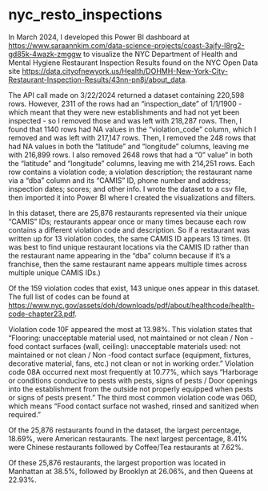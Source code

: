 # nyc_resto_inspections

In March 2024, I developed this Power BI dashboard at https://www.saraannkim.com/data-science-projects/coast-3ajfy-l8rg2-gd85k-4wazk-zmggw to visualize the NYC Department of Health and Mental Hygiene Restaurant Inspection Results found on the NYC Open Data site https://data.cityofnewyork.us/Health/DOHMH-New-York-City-Restaurant-Inspection-Results/43nn-pn8j/about_data.

The API call made on 3/22/2024 returned a dataset containing 220,598 rows. However, 2311 of the rows had an “inspection_date” of 1/1/1900 - which meant that they were new establishments and had not yet been inspected - so I removed those and was left with 218,287 rows. Then, I found that 1140 rows had NA values in the “violation_code” column, which I removed and was left with 217,147 rows. Then, I removed the 248 rows that had NA values in both the “latitude” and “longitude” columns, leaving me with 216,899 rows. I also removed 2648 rows that had a “0” value” in both the “latitude” and “longitude” columns, leaving me with 214,251 rows. Each row contains a violation code; a violation description; the restaurant name via a “dba” column and its “CAMIS” ID, phone number and address; inspection dates; scores; and other info. I wrote the dataset to a csv file, then imported it into Power BI where I created the visualizations and filters.

In this dataset, there are 25,876 restaurants represented via their unique “CAMIS” IDs; restaurants appear once or many times because each row contains a different violation code and description. So if a restaurant was written up for 13 violation codes, the same CAMIS ID appears 13 times. (It was best to find unique restaurant locations via the CAMIS ID rather than the restaurant name appearing in the “dba” column because if it’s a franchise, then the same restaurant name appears multiple times across multiple unique CAMIS IDs.)

Of the 159 violation codes that exist, 143 unique ones appear in this dataset. The full list of codes can be found at https://www.nyc.gov/assets/doh/downloads/pdf/about/healthcode/health-code-chapter23.pdf.

Violation code 10F appeared the most at 13.98%. This violation states that “Flooring: unacceptable material used, not maintained or not clean / Non -food contact surfaces (wall, ceiling): unacceptable materials used: not maintained or not clean / Non -food contact surface (equipment, fixtures, decorative material, fans, etc.) not clean or not in working order.” Violation code 08A occurred next most frequently at 10.77%, which says “Harborage or conditions conducive to pests with pests, signs of pests / Door openings into the establishment from the outside not properly equipped when pests or signs of pests present.” The third most common violation code was 06D, which means “Food contact surface not washed, rinsed and sanitized when required.”

Of the 25,876 restaurants found in the dataset, the largest percentage, 18.69%, were American restaurants. The next largest percentage, 8.41% were Chinese restaurants followed by Coffee/Tea restaurants at 7.62%.

Of these 25,876 restaurants, the largest proportion was located in Manhattan at 38.5%, followed by Brooklyn at 26.06%, and then Queens at 22.93%.
